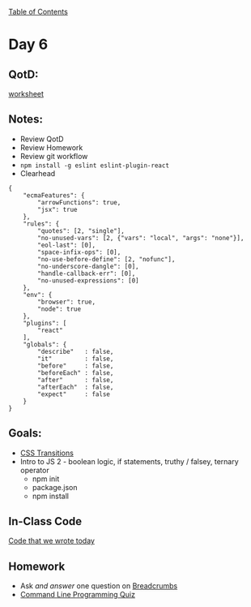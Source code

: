 [Table of Contents](/README.md)

# Day 6

## QotD:
[worksheet](https://github.com/TIY-Austin-Front-End-Engineering/javascript-variables-worksheet)

## Notes:
* Review QotD
* Review Homework
* Review git workflow
* `npm install -g eslint eslint-plugin-react`
* Clearhead

```
{
	"ecmaFeatures": {
		"arrowFunctions": true,
		"jsx": true
	},
	"rules": {
		"quotes": [2, "single"],
		"no-unused-vars": [2, {"vars": "local", "args": "none"}],
		"eol-last": [0],
		"space-infix-ops": [0],
		"no-use-before-define": [2, "nofunc"],
		"no-underscore-dangle": [0],
		"handle-callback-err": [0],
		"no-unused-expressions": [0]
	},
	"env": {
		"browser": true,
		"node": true
	},
	"plugins": [
		"react"
	],
	"globals": {
		"describe"   : false,
		"it"         : false,
		"before"     : false,
		"beforeEach" : false,
		"after"      : false,
		"afterEach"  : false,
		"expect"     : false
	}
}
```

## Goals:
* [CSS Transitions](/units/css-transitions)
* Intro to JS 2 - boolean logic, if statements, truthy / falsey, ternary operator
	* npm init
	* package.json
	* npm install

## In-Class Code
[Code that we wrote today](/notes/day-06/code)

## Homework
* Ask *and answer* one question on [Breadcrumbs](http://tiy.breadcrumbsqa.com/)
* [Command Line Programming Quiz](https://github.com/TIY-Austin-Front-End-Engineering/command-line-programming-quiz)
<!-- This turned out to be a great assignment. Hard mode was great for advanced students, and Normal mode was a good level for struggling students -->
